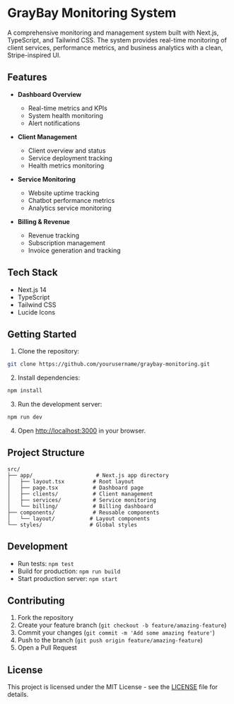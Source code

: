 # GrayBay Monitoring System

A comprehensive monitoring and management system built with Next.js, TypeScript, and Tailwind CSS. The system provides real-time monitoring of client services, performance metrics, and business analytics with a clean, Stripe-inspired UI.

## Features

- **Dashboard Overview**
  - Real-time metrics and KPIs
  - System health monitoring
  - Alert notifications

- **Client Management**
  - Client overview and status
  - Service deployment tracking
  - Health metrics monitoring

- **Service Monitoring**
  - Website uptime tracking
  - Chatbot performance metrics
  - Analytics service monitoring

- **Billing & Revenue**
  - Revenue tracking
  - Subscription management
  - Invoice generation and tracking

## Tech Stack

- Next.js 14
- TypeScript
- Tailwind CSS
- Lucide Icons

## Getting Started

1. Clone the repository:
```bash
git clone https://github.com/yourusername/graybay-monitoring.git
```

2. Install dependencies:
```bash
npm install
```

3. Run the development server:
```bash
npm run dev
```

4. Open [http://localhost:3000](http://localhost:3000) in your browser.

## Project Structure

```
src/
├── app/                    # Next.js app directory
│   ├── layout.tsx         # Root layout
│   ├── page.tsx           # Dashboard page
│   ├── clients/           # Client management
│   ├── services/          # Service monitoring
│   └── billing/           # Billing dashboard
├── components/            # Reusable components
│   └── layout/           # Layout components
└── styles/               # Global styles
```

## Development

- Run tests: `npm test`
- Build for production: `npm run build`
- Start production server: `npm start`

## Contributing

1. Fork the repository
2. Create your feature branch (`git checkout -b feature/amazing-feature`)
3. Commit your changes (`git commit -m 'Add some amazing feature'`)
4. Push to the branch (`git push origin feature/amazing-feature`)
5. Open a Pull Request

## License

This project is licensed under the MIT License - see the [LICENSE](LICENSE) file for details.
